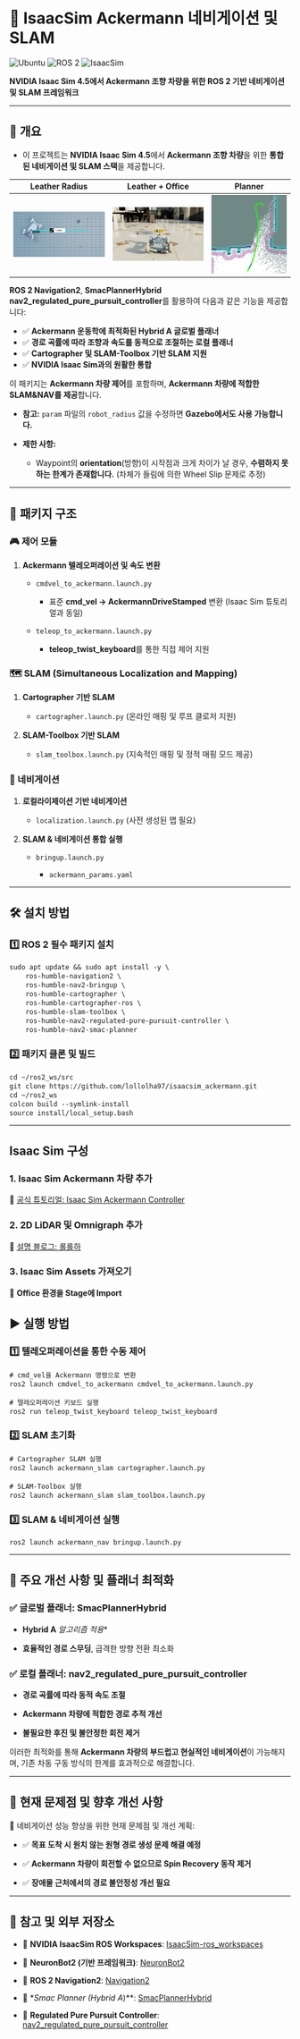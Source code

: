# 🚗 IsaacSim Ackermann 네비게이션 및 SLAM
![Ubuntu](https://img.shields.io/badge/Ubuntu-22.04-orange?logo=ubuntu)
![ROS 2](https://img.shields.io/badge/ROS_2-Humble-blue?logo=ros)
![IsaacSim](https://img.shields.io/badge/IsaacSim-4.5.0-green?logo=nvidia)

**NVIDIA Isaac Sim 4.5에서 Ackermann 조향 차량을 위한 ROS 2 기반 네비게이션 및 SLAM 프레임워크**

---

## 📌 개요

- 이 프로젝트는 **NVIDIA Isaac Sim 4.5**에서 **Ackermann 조향 차량**을 위한 **통합된 네비게이션 및 SLAM 스택**을 제공합니다.

| Leather Radius | Leather + Office | Planner |
|---------|----------------|-------------|
| ![Leather_Radius](./github_image/ackermann_radius.png) | ![Leather + Office](./github_image/leather.png) | ![Planner](./github_image/planner.png) |


**ROS 2 Navigation2**, **SmacPlannerHybrid** **nav2_regulated_pure_pursuit_controller**를 활용하여 다음과 같은 기능을 제공합니다:

- ✅ **Ackermann 운동학에 최적화된 Hybrid A 글로벌 플래너**
- ✅ **경로 곡률에 따라 조향과 속도를 동적으로 조절하는 로컬 플래너**  
- ✅ **Cartographer 및 SLAM-Toolbox 기반 SLAM 지원**  
- ✅ **NVIDIA Isaac Sim과의 원활한 통합**

이 패키지는 **Ackermann 차량 제어**를 포함하며, **Ackermann 차량에 적합한 SLAM&NAV를 제공**합니다.

- **참고:** `param` 파일의 `robot_radius` 값을 수정하면 **Gazebo에서도 사용 가능합니다.**  

- **제한 사항:**  
  - Waypoint의 **orientation**(방향)이 시작점과 크게 차이가 날 경우, **수렴하지 못하는 한계가 존재합니다.** (차체가 들림에 의한 Wheel Slip 문제로 추정)  

---

## 📁 패키지 구조

### 🎮 제어 모듈

1. **Ackermann 텔레오퍼레이션 및 속도 변환**
    
    - `cmdvel_to_ackermann.launch.py`
        
        - 표준 **cmd_vel → AckermannDriveStamped** 변환 (Isaac Sim 튜토리얼과 동일)
            
    - `teleop_to_ackermann.launch.py`
        
        - **teleop_twist_keyboard**를 통한 직접 제어 지원
            

### 🗺️ SLAM (Simultaneous Localization and Mapping)

1. **Cartographer 기반 SLAM**
    
    - `cartographer.launch.py` (온라인 매핑 및 루프 클로저 지원)
        
2. **SLAM-Toolbox 기반 SLAM**
    
    - `slam_toolbox.launch.py` (지속적인 매핑 및 정적 매핑 모드 제공)
        

### 🚀 네비게이션

1. **로컬라이제이션 기반 네비게이션**
    
    - `localization.launch.py` (사전 생성된 맵 필요)
        
2. **SLAM & 네비게이션 통합 실행**
    
    - `bringup.launch.py`
        
        - `ackermann_params.yaml`
            

---

## 🛠️ 설치 방법

### **1️⃣ ROS 2 필수 패키지 설치**

```
sudo apt update && sudo apt install -y \
    ros-humble-navigation2 \
    ros-humble-nav2-bringup \
    ros-humble-cartographer \
    ros-humble-cartographer-ros \
    ros-humble-slam-toolbox \
    ros-humble-nav2-regulated-pure-pursuit-controller \
    ros-humble-nav2-smac-planner
```

### **2️⃣ 패키지 클론 및 빌드**

```
cd ~/ros2_ws/src
git clone https://github.com/lollolha97/isaacsim_ackermann.git
cd ~/ros2_ws
colcon build --symlink-install
source install/local_setup.bash
```

---

## Isaac Sim 구성

### 1️. **Isaac Sim Ackermann 차량 추가**
🔗 [공식 튜토리얼: Isaac Sim Ackermann Controller](https://docs.isaacsim.omniverse.nvidia.com/latest/ros2_tutorials/tutorial_ros2_ackermann_controller.html)

### 2️. **2D LiDAR 및 Omnigraph 추가**
🔗 [설명 블로그: 롤롤하](https://786studio.tistory.com/4)

### 3️. **Isaac Sim Assets 가져오기**
🔗 **Office 환경을 Stage에 Import**


## ▶️ 실행 방법

### **1️⃣ 텔레오퍼레이션을 통한 수동 제어**

```
# cmd_vel을 Ackermann 명령으로 변환
ros2 launch cmdvel_to_ackermann cmdvel_to_ackermann.launch.py

# 텔레오퍼레이션 키보드 실행
ros2 run teleop_twist_keyboard teleop_twist_keyboard
```

### **2️⃣ SLAM 초기화**

```
# Cartographer SLAM 실행
ros2 launch ackermann_slam cartographer.launch.py

# SLAM-Toolbox 실행
ros2 launch ackermann_slam slam_toolbox.launch.py
```

### **3️⃣ SLAM & 네비게이션 실행**

```
ros2 launch ackermann_nav bringup.launch.py
```

---

## 🔧 주요 개선 사항 및 플래너 최적화

### ✅ **글로벌 플래너: SmacPlannerHybrid**

- __Hybrid A__ _알고리즘 적용_*
        
- **효율적인 경로 스무딩**, 급격한 방향 전환 최소화
    

### ✅ **로컬 플래너: nav2_regulated_pure_pursuit_controller**

- **경로 곡률에 따라 동적 속도 조절**
    
- **Ackermann 차량에 적합한 경로 추적 개선**
    
- **불필요한 후진 및 불안정한 회전 제거**
    

이러한 최적화를 통해 **Ackermann 차량의 부드럽고 현실적인 네비게이션**이 가능해지며, 기존 차동 구동 방식의 한계를 효과적으로 해결합니다.

---

## 🚀 현재 문제점 및 향후 개선 사항

🚀 네비게이션 성능 향상을 위한 현재 문제점 및 개선 계획:

- ✅ **목표 도착 시 원치 않는 원형 경로 생성 문제 해결 예정**
    
- ✅ **Ackermann 차량이 회전할 수 없으므로 Spin Recovery 동작 제거**
    
- ✅ **장애물 근처에서의 경로 불안정성 개선 필요**
    

---

## 🔗 참고 및 외부 저장소

- 📌 **NVIDIA IsaacSim ROS Workspaces**: [IsaacSim-ros_workspaces](https://github.com/isaac-sim/IsaacSim-ros_workspaces)
    
- 📌 **NeuronBot2 (기반 프레임워크)**: [NeuronBot2](https://github.com/Adlink-ROS/neuronbot2)
    
- 📌 **ROS 2 Navigation2**: [Navigation2](https://github.com/ros-planning/navigation2)
    
- 📌 *_Smac Planner (Hybrid A_)**: [SmacPlannerHybrid](https://github.com/ros-planning/navigation2/tree/main/nav2_smac_planner)
    
- 📌 **Regulated Pure Pursuit Controller**: [nav2_regulated_pure_pursuit_controller](https://github.com/ros-planning/navigation2/tree/main/nav2_regulated_pure_pursuit_controller)
    
